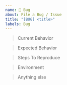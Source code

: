 ```yaml
---
name: 🐞 Bug
about: File a Bug / Issue
title: "[BUG] <title>"
labels: Bug
---
```


<!-- Note: Please search to see if an issue already exists for the bug you encountered before posting a new one. -->

> Current Behavior

<!-- A concise description of what you're experiencing. -->

> Expected Behavior

<!-- A concise description of what you expected to happen. -->

> Steps To Reproduce

<!--
Example: steps to reproduce the behavior:
1. In this environment...
2. With this config...
3. Run '...'
4. See error...
-->

> Environment

<!--
Example:
- OS: MacOS 13.0.1
- Node: 16.17.0
- npm: 8.15.0
-->

> Anything else

<!--
Links? References? Anything that will give us more context about the issue that you are encountering!
-->
